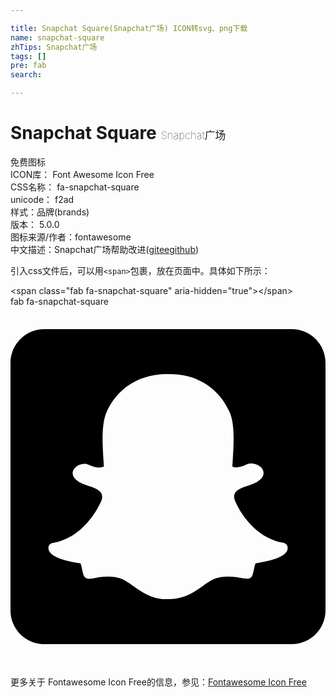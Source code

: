 ```yaml
---

title: Snapchat Square(Snapchat广场) ICON转svg、png下载
name: snapchat-square
zhTips: Snapchat广场
tags: []
pre: fab
search: 

---
```


# Snapchat Square  <small style="font-size: 60%;font-weight: 100">Snapchat广场</small>


<div class="detail-page">
<p>
<span><span class="badge-success badge">免费图标</span> </span>
<br/>
<span>
ICON库：
<span class="badge-secondary badge">Font Awesome Icon Free</span> 
</span>
<br/>
<span>
CSS名称：
<span class="badge-secondary badge">fa-snapchat-square</span> 
</span>
<br/>
<span>
unicode：
<span class="badge-secondary badge">f2ad</span> 
<copy-btn content='f2ad' btn-title=""></copy-btn>
<copy-btn :content='String.fromCodePoint(parseInt("f2ad", 16))' btn-title="复制U"></copy-btn>
</span><br/><span>样式：<span class="badge-light badge">品牌(brands)</span></span>
<br/>
<span>
版本：
<span class="badge-secondary badge">5.0.0</span> 
</span>
<br/>
<span>图标来源/作者：<span class="badge-light badge">fontawesome</span></span> 
<br/>
<span class="zh-detail">中文描述：<span class="badge-primary badge">Snapchat广场</span><span class="help-link"><span>帮助改进</span>(<a href="https://gitee.com/liuwave/icon-helper/edit/master/json/fontawesome/brands/snapchat-square.json" target="_blank" rel="noopener noreferrer">gitee</a><a href="https://github.com/liuwave/icon-helper/edit/master/json/fontawesome/brands/snapchat-square.json" target="_blank" rel="noopener noreferrer">github</a></span>)</span><br/>
</p>
</div>
<div class="alert alert-dark">
  <i class="fab fa-snapchat-square fa-xs"></i>
  <i class="fab fa-snapchat-square fa-sm"></i>
  <i class="fab fa-snapchat-square fa-lg"></i>
  <i class="fab fa-snapchat-square fa-2x"></i>
  <i class="fab fa-snapchat-square fa-3x"></i>
  <i class="fab fa-snapchat-square fa-5x"></i>
  <i class="fab fa-snapchat-square fa-7x"></i>
</div>
<div>
  <p>引入css文件后，可以用<code>&lt;span&gt;</code>包裹，放在页面中。具体如下所示：    
  </p>
  <div class="alert alert-primary" style="font-size: 14px">
    &lt;span class="fab fa-snapchat-square" aria-hidden="true"&gt;&lt;/span&gt;
    <copy-btn content='<span class="fab fa-snapchat-square" aria-hidden="true"></span>'></copy-btn>
  </div>
  <div class="alert alert-secondary">
    <i class="fab fa-snapchat-square"
    style="font-size: 24px"
    aria-hidden="true"></i> fab fa-snapchat-square
    <copy-btn content="fab fa-snapchat-square" btn-title="复制图标名称"></copy-btn>
  </div>
</div>
<div id="svg" class="svg-wrap">
<svg xmlns="http://www.w3.org/2000/svg" viewBox="0 0 448 512"><path d="M400 32H48C21.5 32 0 53.5 0 80v352c0 26.5 21.5 48 48 48h352c26.5 0 48-21.5 48-48V80c0-26.5-21.5-48-48-48zm-6.5 314.9c-3.5 8.1-18.1 14-44.8 18.2-1.4 1.9-2.5 9.8-4.3 15.9-1.1 3.7-3.7 5.9-8.1 5.9h-.2c-6.2 0-12.8-2.9-25.8-2.9-17.6 0-23.7 4-37.4 13.7-14.5 10.3-28.4 19.1-49.2 18.2-21 1.6-38.6-11.2-48.5-18.2-13.8-9.7-19.8-13.7-37.4-13.7-12.5 0-20.4 3.1-25.8 3.1-5.4 0-7.5-3.3-8.3-6-1.8-6.1-2.9-14.1-4.3-16-13.8-2.1-44.8-7.5-45.5-21.4-.2-3.6 2.3-6.8 5.9-7.4 46.3-7.6 67.1-55.1 68-57.1 0-.1.1-.2.2-.3 2.5-5 3-9.2 1.6-12.5-3.4-7.9-17.9-10.7-24-13.2-15.8-6.2-18-13.4-17-18.3 1.6-8.5 14.4-13.8 21.9-10.3 5.9 2.8 11.2 4.2 15.7 4.2 3.3 0 5.5-.8 6.6-1.4-1.4-23.9-4.7-58 3.8-77.1C159.1 100 206.7 96 220.7 96c.6 0 6.1-.1 6.7-.1 34.7 0 68 17.8 84.3 54.3 8.5 19.1 5.2 53.1 3.8 77.1 1.1.6 2.9 1.3 5.7 1.4 4.3-.2 9.2-1.6 14.7-4.2 4-1.9 9.6-1.6 13.6 0 6.3 2.3 10.3 6.8 10.4 11.9.1 6.5-5.7 12.1-17.2 16.6-1.4.6-3.1 1.1-4.9 1.7-6.5 2.1-16.4 5.2-19 11.5-1.4 3.3-.8 7.5 1.6 12.5.1.1.1.2.2.3.9 2 21.7 49.5 68 57.1 4 1 7.1 5.5 4.9 10.8z"/></svg>
</div>
<detail full-name='fa-snapchat-square'></detail>
    
<div><p>更多关于  Fontawesome Icon Free的信息，参见：<a target="_blank" href="https://iconhelper.cn/fontawesome.html">Fontawesome Icon Free</a>
</p></div>
